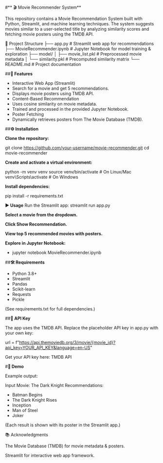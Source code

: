 #** 🎬 Movie Recommender System**

This repository contains a Movie Recommendation System built with Python, Streamlit, and machine learning techniques. The system suggests movies similar to a user-selected title by analyzing similarity scores and fetching movie posters using the TMDB API.

📂 Project Structure
├── app.py                     # Streamlit web app for recommendations
├── MovieRecommender.ipynb     # Jupyter Notebook for model training & exploration
├── model/
│   ├── movie_list.pkl         # Preprocessed movie metadata
│   └── similarity.pkl         # Precomputed similarity matrix
└── README.md                  # Project documentation

##**🚀 Features**

- Interactive Web App (Streamlit)
- Search for a movie and get 5 recommendations.
- Displays movie posters using TMDB API.
- Content-Based Recommendation
- Uses cosine similarity on movie metadata.
- Trained and processed in the provided Jupyter Notebook.
- Poster Fetching
- Dynamically retrieves posters from The Movie Database (TMDB).

##**⚙️ Installation**

**Clone the repository:**

git clone https://github.com/your-username/movie-recommender.git
cd movie-recommender


**Create and activate a virtual environment:**

python -m venv venv
source venv/bin/activate    # On Linux/Mac
venv\Scripts\activate       # On Windows


**Install dependencies:**

pip install -r requirements.txt

**▶️ Usage**
Run the Streamlit app:
streamlit run app.py


**Select a movie from the dropdown.**

**Click Show Recommendation.**

**View top 5 recommended movies with posters.**

**Explore in Jupyter Notebook:**
- jupyter notebook MovieRecommender.ipynb

##**🛠️ Requirements**

- Python 3.8+
- Streamlit
- Pandas
- Scikit-learn
- Requests
- Pickle

(See requirements.txt for full dependencies.)

##**🔑 API Key**

The app uses the TMDB API. Replace the placeholder API key in app.py with your own key:

url = f"https://api.themoviedb.org/3/movie/{movie_id}?api_key=YOUR_API_KEY&language=en-US"


Get your API key here: TMDB API

#**📸 Demo**

Example output:

Input Movie: The Dark Knight
Recommendations:
- Batman Begins
- The Dark Knight Rises
- Inception
- Man of Steel
- Joker


(Each result is shown with its poster in the Streamlit app.)

📚 Acknowledgments

The Movie Database (TMDB)
 for movie metadata & posters.

Streamlit for interactive web app framework.

